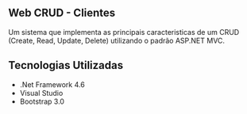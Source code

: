 ## Web CRUD - Clientes

Um sistema que implementa as principais caracteristicas de um CRUD (Create, Read, Update, Delete) utilizando o padrão ASP.NET MVC.

## Tecnologias Utilizadas

- .Net Framework 4.6
- Visual Studio
- Bootstrap 3.0
